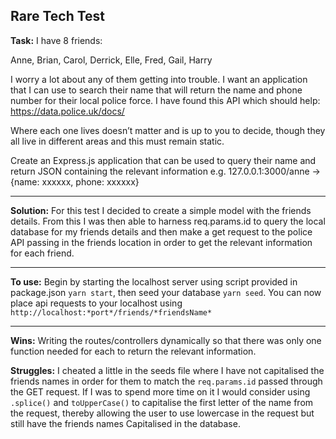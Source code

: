 ## Rare Tech Test

**Task:**
I have 8 friends:

Anne,
Brian,
Carol,
Derrick,
Elle,
Fred,
Gail,
Harry

I worry a lot about any of them getting into trouble. I want an application that I can use to search their name that will return the name and phone number for their local police force.
I have found this API which should help: https://data.police.uk/docs/

Where each one lives doesn’t matter and is up to you to decide, though they all live in different areas and this must remain static.

Create an Express.js application that can be used to query their name and return JSON containing the relevant information e.g. 127.0.0.1:3000/anne -> {name: xxxxxx, phone: xxxxxx}

___

**Solution:** For this test I decided to create a simple model with the friends details. From this I was then able to harness req.params.id to query the local database for my friends details and then make a get request to the police API passing in the friends location in order to get the relevant information for each friend.

___
**To use:** Begin by starting the localhost server using script provided in package.json ```yarn start```, then seed your database ```yarn seed```. You can now place api requests to your localhost using ```http://localhost:*port*/friends/*friendsName*```

___
**Wins:** Writing the routes/controllers dynamically so that there was only one function needed for each to return the relevant information.

**Struggles:** I cheated a little in the seeds file where I have not capitalised the friends names in order for them to match the ```req.params.id``` passed through the GET request. If I was to spend more time on it I would consider using ```.splice()``` and ```toUpperCase()``` to capitalise the first letter of the name from the request, thereby allowing the user to use lowercase in the request but still have the friends names Capitalised in the database.
